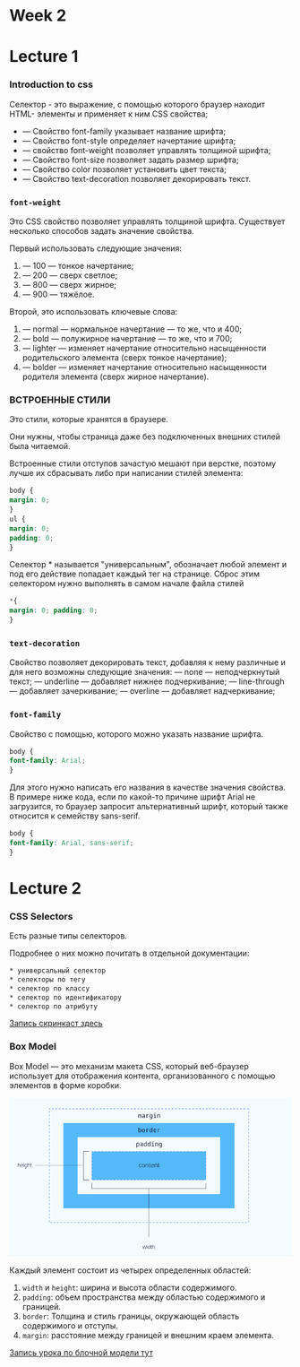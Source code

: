 # Week 2

# Lecture 1

### Introduction to css

Селектор - это выражение, с помощью которого браузер находит HTML- элементы и применяет к ним CSS свойства;
* — Свойство font-family указывает название шрифта;
* — Свойство font-style определяет начертание шрифта;
* — свойство font-weight позволяет управлять толщиной шрифта; 
* — Свойство font-size позволяет задать размер шрифта;
* — Свойство color позволяет установить цвет текста;
* — Свойство text-decoration позволяет декорировать текст.

### `font-weight`
Это CSS свойство позволяет управлять толщиной шрифта. 
Существует несколько способов задать значение свойства. 

Первый использовать следующие значения:
1. — 100 — тонкое начертание; 
2. — 200 — сверх светлое;
3. — 800 — сверх жирное;
4. — 900 — тяжёлое.

Второй, это использовать ключевые слова:
1. — normal — нормальное начертание — то же, что и 400;
2. — bold — полужирное начертание — то же, что и 700;
3. — lighter — изменяет начертание относительно насыщенности родительского элемента (сверх тонкое начертание);
4. — bolder — изменяет начертание относительно насыщенности родителя элемента (сверх жирное начертание).

### ВСТРОЕННЫЕ СТИЛИ
Это стили, которые хранятся в браузере. 

Они нужны, чтобы страница даже без подключенных внешних стилей была читаемой.

Встроенные стили отступов зачастую мешают при верстке, поэтому лучше их сбрасывать либо при написании стилей элемента:
```css
body {
margin: 0;
}
ul {
margin: 0;
padding: 0;
}
```

Селектор * называется "универсальным", обозначает любой элемент и под его действие попадает каждый тег на странице.
Сброс этим селектором нужно выполнять в самом начале файла стилей
```css
*{
margin: 0; padding: 0;
}
```

### `text-decoration`
Свойство позволяет декорировать текст, добавляя к нему различные и для него возможны следующие значения:
— none — неподчеркнутый текст;
— underline — добавляет нижнее подчеркивание; 
— line-through — добавляет зачеркивание;
— overline — добавляет надчеркивание;

### `font-family`

Свойство с помощью, которого можно указать название шрифта.
```css
body {
font-family: Arial;
}
```

Для этого нужно написать его названия в качестве значения свойства.
В примере ниже кода, если по какой-то причине шрифт Arial не загрузится, то браузер запросит альтернативный шрифт, который также относится к семейству sans-serif.

```css
body {
font-family: Arial, sans-serif;
}
```


# Lecture 2

### CSS Selectors

Есть разные типы селекторов. 

Подробнее о них можно почитать в отдельной документации:

    * универсальный селектор
    * селекторы по тегу
    * селектор по классу
    * селектор по идентификатору
    * селектор по атрибуту

[Запись скринкаст здесь](https://drive.google.com/file/d/15PEG5IfmEDpsAZhESdv8jOMBg3f99-zm/view)

### Box Model

Box Model — это механизм макета CSS, который веб-браузер использует для отображения контента, организованного с помощью элементов в форме коробки. 

![alt image](cssbox.png)

Каждый элемент состоит из четырех определенных областей:
1. `width` и `height`: ширина и высота области содержимого.
2. `padding`: объем пространства между областью содержимого и границей.
3. `border`: Толщина и стиль границы, окружающей область содержимого и отступы.
4. `margin`: расстояние между границей и внешним краем элемента.

[Запись урока по блочной модели тут](https://drive.google.com/file/d/1UcsEhyk0wqL2NJ_Cfdt6_n5C2MixxHug/view)

